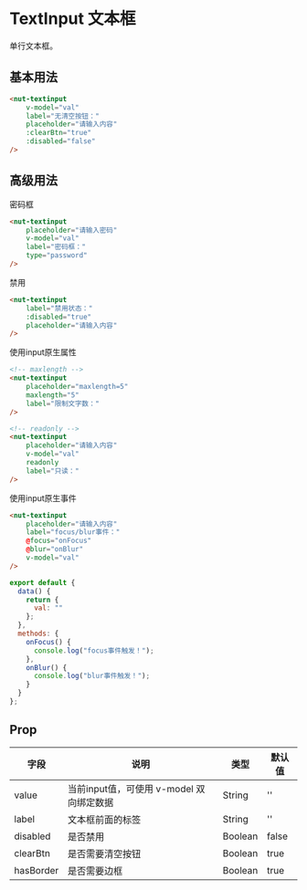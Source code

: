 # TextInput 文本框

单行文本框。

## 基本用法

```html
<nut-textinput 
    v-model="val"
    label="无清空按钮："
    placeholder="请输入内容"
    :clearBtn="true"
    :disabled="false"
/>
```
## 高级用法

密码框
```html
<nut-textinput 
    placeholder="请输入密码" 
    v-model="val" 
    label="密码框：" 
    type="password"
/>
```

禁用
```html
<nut-textinput 
    label="禁用状态：" 
    :disabled="true" 
    placeholder="请输入内容" 
/>
```

使用input原生属性
```html
<!-- maxlength -->
<nut-textinput
    placeholder="maxlength=5"
    maxlength="5"
    label="限制文字数："
/>

<!-- readonly -->
<nut-textinput 
    placeholder="请输入内容" 
    v-model="val" 
    readonly 
    label="只读：" 
/>
```

使用input原生事件
```html
<nut-textinput
    placeholder="请输入内容"
    label="focus/blur事件："
    @focus="onFocus"
    @blur="onBlur"
    v-model="val"
/>
```
```javascript
export default {
  data() {
    return {
      val: ""
    };
  },
  methods: {
    onFocus() {
      console.log("focus事件触发！");
    },
    onBlur() {
      console.log("blur事件触发！");
    }
  }
};
```


## Prop

| 字段 | 说明 | 类型 | 默认值
|----- | ----- | ----- | ----- 
| value | 当前input值，可使用 v-model 双向绑定数据 | String | ''
| label | 文本框前面的标签 | String | ''
| disabled | 是否禁用 | Boolean | false
| clearBtn | 是否需要清空按钮 | Boolean | true
| hasBorder | 是否需要边框 | Boolean | true